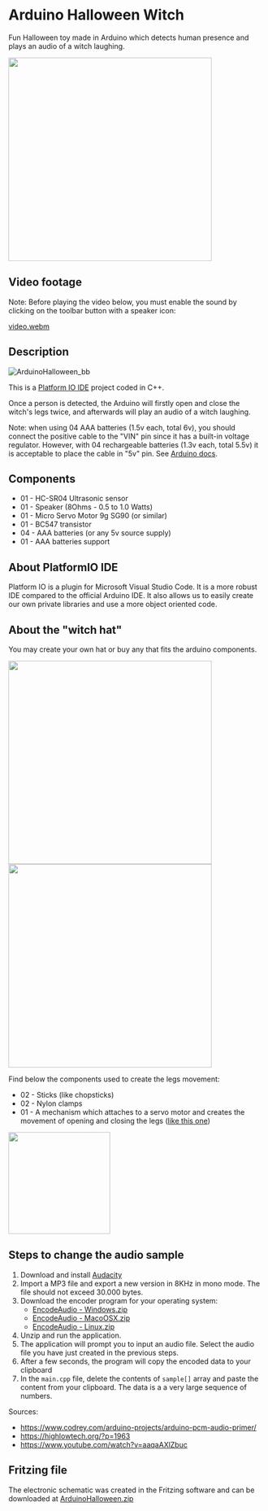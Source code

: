 # Arduino Halloween Witch
Fun Halloween toy made in Arduino which detects human presence and plays an audio of a witch laughing. 

<img src="https://github.com/vitorccs/arduino-halloween-witch/assets/9891961/c8869ce1-a40a-4559-9e07-06a2c4c21a3c" width="400">

## Video footage
Note: Before playing the video below, you must enable the sound by clicking on the toolbar button with a speaker icon:

[video.webm](https://github.com/vitorccs/arduino-halloween-witch/assets/9891961/8df2df78-2068-4461-9dc9-b7e5add590b6)

## Description
![ArduinoHalloween_bb](https://github.com/vitorccs/arduino-halloween-witch/assets/9891961/438a9ba2-e9ba-4de0-9060-833ce816f3ac)

This is a [Platform IO IDE](https://platformio.org/platformio-ide) project coded in C++.

Once a person is detected, the Arduino will firstly open and close the witch's legs twice, and afterwards will play an audio of a witch laughing.

Note: when using 04 AAA batteries (1.5v each, total 6v), you should connect the positive cable to the "VIN" pin since it has a built-in voltage regulator. However, with 04 rechargeable batteries (1.3v each, total 5.5v) it is acceptable to place the cable in "5v" pin. See [Arduino docs](https://docs.arduino.cc/learn/electronics/power-pins#vin-pin).

## Components
* 01 - HC-SR04 Ultrasonic sensor
* 01 - Speaker (8Ohms - 0.5 to 1.0 Watts)
* 01 - Micro Servo Motor 9g SG90 (or similar)
* 01 - BC547 transistor
* 04 - AAA batteries (or any 5v source supply)
* 01 - AAA batteries support

## About PlatformIO IDE
Platform IO is a plugin for Microsoft Visual Studio Code. It is a more robust IDE compared to the official Arduino IDE. It also allows us to easily create our own private libraries and use a more object oriented code.

## About the "witch hat"
You may create your own hat or buy any that fits the arduino components. 

<img src="https://github.com/vitorccs/arduino-halloween-witch/assets/9891961/3d2bae90-adba-412a-a531-2edcaf16ebcb" width="400">

<img src="https://github.com/vitorccs/arduino-halloween-witch/assets/9891961/2732d0b2-0b27-4843-836f-034b7d2716b5" width="400">

Find below the components used to create the legs movement:

* 02 - Sticks (like chopsticks)
* 02 - Nylon clamps
* 01 - A mechanism which attaches to a servo motor and creates the movement of opening and closing the legs ([like this one](https://www.robocore.net/item-mecanico/garra-robotica-ant_v2))

<img src="https://github.com/vitorccs/arduino-halloween-witch/assets/9891961/7e9afe9d-1bbd-41a7-a874-06421414e791" width="200">

## Steps to change the audio sample
1) Download and install [Audacity](https://www.audacityteam.org/download/)
2) Import a MP3 file and export a new version in 8KHz in mono mode. The file should not exceed 30.000 bytes.
3) Download the encoder program for your operating system:
    * [EncodeAudio - Windows.zip](https://github.com/vitorccs/arduino-halloween-witch/files/13110714/EncodeAudio-windows.zip)
    * [EncodeAudio - MacoOSX.zip](https://github.com/vitorccs/arduino-halloween-witch/files/13110716/EncodeAudio-macosx.zip)
    * [EncodeAudio - Linux.zip](https://github.com/vitorccs/arduino-halloween-witch/files/13110717/EncodeAudio-linux.zip)
4) Unzip and run the application.
5) The application will prompt you to input an audio file. Select the audio file you have just created in the previous steps.
6) After a few seconds, the program will copy the encoded data to your clipboard
7) In the `main.cpp` file, delete the contents of `sample[]` array and paste the content from your clipboard. The data is a a very large sequence of numbers.

Sources:
* https://www.codrey.com/arduino-projects/arduino-pcm-audio-primer/
* https://highlowtech.org/?p=1963
* https://www.youtube.com/watch?v=aaqaAXlZbuc

## Fritzing file
The electronic schematic was created in the Fritzing software and can be downloaded at [ArduinoHalloween.zip](https://github.com/vitorccs/arduino-halloween-witch/files/13110614/ArduinoHalloween.zip)
